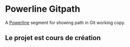 # Powerline Gitpath

A [Powerline](https://powerline.readthedocs.org/en/master/) segment for showing path in Git working copy.

## Le projet est cours de création